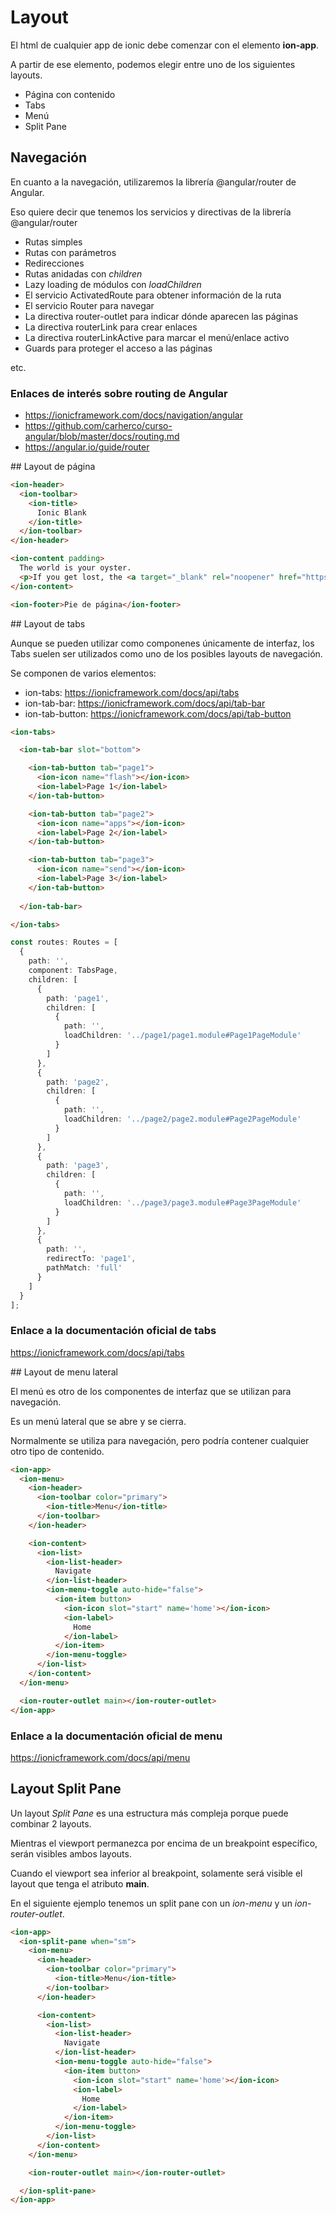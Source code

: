 # Layout

El html de cualquier app de ionic debe comenzar con el elemento **ion-app**. 

A partir de ese elemento, podemos elegir entre uno de los siguientes layouts.

- Página con contenido
- Tabs
- Menú
- Split Pane

## Navegación

En cuanto a la navegación, utilizaremos la librería @angular/router de Angular.

Eso quiere decir que tenemos los servicios y directivas de la librería @angular/router

- Rutas simples
- Rutas con parámetros
- Redirecciones
- Rutas anidadas con *children*
- Lazy loading de módulos con *loadChildren*
- El servicio ActivatedRoute para obtener información de la ruta
- El servicio Router para navegar
- La directiva router-outlet para indicar dónde aparecen las páginas
- La directiva routerLink para crear enlaces
- La directiva routerLinkActive para marcar el menú/enlace activo
- Guards para proteger el acceso a las páginas

etc.

### Enlaces de interés sobre routing de Angular

- https://ionicframework.com/docs/navigation/angular
- https://github.com/carherco/curso-angular/blob/master/docs/routing.md
- https://angular.io/guide/router

## Layout de página

```html
<ion-header>
  <ion-toolbar>
    <ion-title>
      Ionic Blank
    </ion-title>
  </ion-toolbar>
</ion-header>

<ion-content padding>
  The world is your oyster.
  <p>If you get lost, the <a target="_blank" rel="noopener" href="https://ionicframework.com/docs/">docs</a> will be your guide.</p>
</ion-content>

<ion-footer>Pie de página</ion-footer>
```

## Layout de tabs

Aunque se pueden utilizar como componenes únicamente de interfaz, los Tabs suelen ser utilizados como uno de los posibles layouts de navegación.

Se componen de varios elementos:

- ion-tabs: https://ionicframework.com/docs/api/tabs
- ion-tab-bar: https://ionicframework.com/docs/api/tab-bar
- ion-tab-button: https://ionicframework.com/docs/api/tab-button


```html
<ion-tabs>

  <ion-tab-bar slot="bottom">

    <ion-tab-button tab="page1">
      <ion-icon name="flash"></ion-icon>
      <ion-label>Page 1</ion-label>
    </ion-tab-button>

    <ion-tab-button tab="page2">
      <ion-icon name="apps"></ion-icon>
      <ion-label>Page 2</ion-label>
    </ion-tab-button>

    <ion-tab-button tab="page3">
      <ion-icon name="send"></ion-icon>
      <ion-label>Page 3</ion-label>
    </ion-tab-button>
    
  </ion-tab-bar>

</ion-tabs>
```

```typescript
const routes: Routes = [
  {
    path: '',
    component: TabsPage,
    children: [
      {
        path: 'page1',
        children: [
          {
            path: '',
            loadChildren: '../page1/page1.module#Page1PageModule'
          }
        ]
      },
      {
        path: 'page2',
        children: [
          {
            path: '',
            loadChildren: '../page2/page2.module#Page2PageModule'
          }
        ]
      },
      {
        path: 'page3',
        children: [
          {
            path: '',
            loadChildren: '../page3/page3.module#Page3PageModule'
          }
        ]
      },
      {
        path: '',
        redirectTo: 'page1',
        pathMatch: 'full'
      }
    ]
  }
];
```

### Enlace a la documentación oficial de tabs

https://ionicframework.com/docs/api/tabs

## Layout de menu lateral

El menú es otro de los componentes de interfaz que se utilizan para navegación.

Es un menú lateral que se abre y se cierra.

Normalmente se utiliza para navegación, pero podría contener cualquier otro tipo de contenido.

```html
<ion-app>
  <ion-menu>
    <ion-header>
      <ion-toolbar color="primary">
        <ion-title>Menu</ion-title>
      </ion-toolbar>
    </ion-header>

    <ion-content>
      <ion-list>
        <ion-list-header>
          Navigate
        </ion-list-header>
        <ion-menu-toggle auto-hide="false">
          <ion-item button>
            <ion-icon slot="start" name='home'></ion-icon>
            <ion-label>
              Home
            </ion-label>
          </ion-item>
        </ion-menu-toggle>
      </ion-list>
    </ion-content>
  </ion-menu>

  <ion-router-outlet main></ion-router-outlet>
</ion-app>
```

### Enlace a la documentación oficial de menu

https://ionicframework.com/docs/api/menu

## Layout Split Pane

Un layout *Split Pane* es una estructura más compleja porque puede combinar 2 layouts.

Mientras el viewport permanezca por encima de un breakpoint específico, serán visibles ambos layouts.

Cuando el viewport sea inferior al breakpoint, solamente será visible el layout que tenga el atributo **main**.

En el siguiente ejemplo tenemos un split pane con un *ion-menu* y un *ion-router-outlet*.

```html
<ion-app>
  <ion-split-pane when="sm">
    <ion-menu>
      <ion-header>
        <ion-toolbar color="primary">
          <ion-title>Menu</ion-title>
        </ion-toolbar>
      </ion-header>

      <ion-content>
        <ion-list>
          <ion-list-header>
            Navigate
          </ion-list-header>
          <ion-menu-toggle auto-hide="false">
            <ion-item button>
              <ion-icon slot="start" name='home'></ion-icon>
              <ion-label>
                Home
              </ion-label>
            </ion-item>
          </ion-menu-toggle>
        </ion-list>
      </ion-content>
    </ion-menu>

    <ion-router-outlet main></ion-router-outlet>

  </ion-split-pane>
</ion-app>
```

